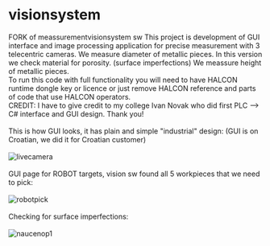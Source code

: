 # visionsystem
FORK of meassurementvisionsystem sw
This project is development of GUI interface and image processing application for precise measurement with 3 telecentric cameras.
We measure diameter of metallic pieces.
In this version we check material for porosity. (surface imperfections)
We meassure height of metallic pieces.\
To run this code with full functionality you will need to have HALCON runtime dongle key or licence or just remove HALCON reference and parts of code that use HALCON operators.
\
CREDIT: I have to give credit to my college Ivan Novak who did first PLC --> C# interface and GUI design. Thank you!\
\
This is how GUI looks, it has plain and simple "industrial" design: (GUI is on Croatian, we did it for Croatian customer)\
\
![livecamera](https://user-images.githubusercontent.com/28594128/39088752-014edf16-45b8-11e8-929f-c64d5d9dd055.PNG)\
\
GUI page for ROBOT targets, vision sw found all 5 workpieces that we need to pick: \
\
![robotpick](https://user-images.githubusercontent.com/28594128/39088819-4bf93d08-45b9-11e8-85cc-cbcec6f21de6.PNG)\
\
Checking for surface imperfections:\
\
![naucenop1](https://user-images.githubusercontent.com/28594128/39088847-f476930e-45b9-11e8-92c8-c4142bec77f0.PNG)
